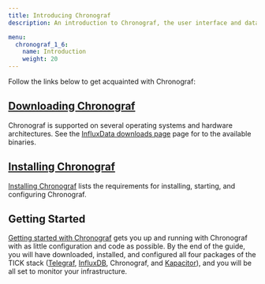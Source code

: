 ```yaml
---
title: Introducing Chronograf
description: An introduction to Chronograf, the user interface and data visualization component for the InfluxData Platform. Includes documentation on getting started, installation, and downloading.

menu:
  chronograf_1_6:
    name: Introduction
    weight: 20
---
```


Follow the links below to get acquainted with Chronograf:

## [Downloading Chronograf](https://portal.influxdata.com/downloads)

Chronograf is supported on several operating systems and hardware architectures.
See the [InfluxData downloads page](https://portal.influxdata.com/downloads) page for to the available binaries.

## [Installing Chronograf](/chronograf/v1.6/introduction/installation/)

[Installing Chronograf](/chronograf/v1.6/introduction/installation/) lists the requirements for installing, starting, and configuring Chronograf.

## Getting Started
[Getting started with Chronograf](/chronograf/v1.6/introduction/getting-started/) gets you up and running with Chronograf with as little configuration and code as possible.
By the end of the guide, you will have downloaded, installed, and configured all four packages of the
TICK stack ([Telegraf](https://github.com/influxdata/telegraf), [InfluxDB](https://github.com/influxdata/influxdb), Chronograf, and [Kapacitor](https://github.com/influxdata/kapacitor)), and you will be all set to monitor your infrastructure.
